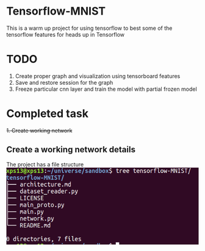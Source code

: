 # Tensorflow-MNIST

This is a warm up project for using tensorflow to best some of the tensorflow features for heads up in Tensorflow 

# TODO
1. Create proper graph and visualization using tensorboard features
2. Save and restore session for the graph
3. Freeze particular cnn layer and train the model with partial frozen model

# Completed task
<del>1. Create working network</del>

## Create a working network details

The project has a file structure 
![alt text](./README_utils/file_structure.png)
